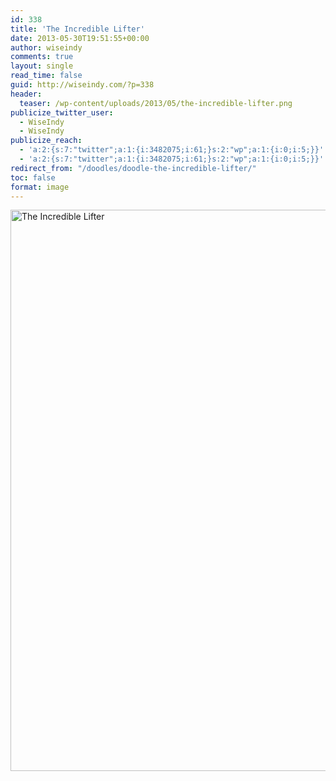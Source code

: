 ```yaml
---
id: 338
title: 'The Incredible Lifter'
date: 2013-05-30T19:51:55+00:00
author: wiseindy
comments: true
layout: single
read_time: false
guid: http://wiseindy.com/?p=338
header:
  teaser: /wp-content/uploads/2013/05/the-incredible-lifter.png
publicize_twitter_user:
  - WiseIndy
  - WiseIndy
publicize_reach:
  - 'a:2:{s:7:"twitter";a:1:{i:3482075;i:61;}s:2:"wp";a:1:{i:0;i:5;}}'
  - 'a:2:{s:7:"twitter";a:1:{i:3482075;i:61;}s:2:"wp";a:1:{i:0;i:5;}}'
redirect_from: "/doodles/doodle-the-incredible-lifter/"
toc: false
format: image
---
```

<img class="alignnone size-full wp-image-340" alt="The Incredible Lifter" src="http://wiseindy.com/wp-content/uploads/2013/05/the-incredible-lifter.png" width="670" height="898" />